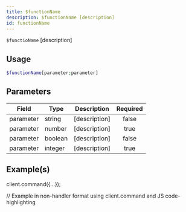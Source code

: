 ```yaml
---
title: $functionName
description: $functionName [description]
id: functionName
---
```


`$functioName` [description]

## Usage

```php
$functionName[parameter;parameter]
```

## Parameters

| Field     | Type    | Description   | Required |
| --------- | ------- | ------------- | :------: |
| parameter | string  | [description] |  false   |
| parameter | number  | [description] |   true   |
| parameter | boolean | [description] |  false   |
| parameter | integer | [description] |   true   |

## Example(s)

[description - what the example does]: ```javascript

client.command({...});

// Example in non-handler format using client.command and JS code-highlighting

```

```
